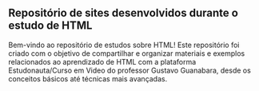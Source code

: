 ## Repositório de sites desenvolvidos durante o estudo de HTML

Bem-vindo ao repositório de estudos sobre HTML! Este repositório foi criado com o objetivo de compartilhar e organizar materiais e exemplos relacionados ao aprendizado de HTML com a plataforma Estudonauta/Curso em Video do professor Gustavo Guanabara, desde os conceitos básicos até técnicas mais avançadas.
